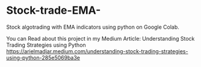 # Stock-trade-EMA-
Stock algotrading  with EMA indicators using python on Google Colab.

You can Read about this project in my Medium Article: Understanding Stock Trading Strategies using Python
 https://arielmadjar.medium.com/understanding-stock-trading-strategies-using-python-285e5069ba3e
